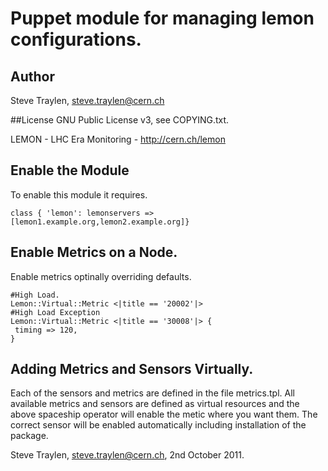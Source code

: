 # Puppet module for managing lemon configurations.

## Author
Steve Traylen, steve.traylen@cern.ch

##License
GNU Public License v3, see COPYING.txt.
 
LEMON - LHC Era Monitoring - http://cern.ch/lemon

## Enable the Module

To enable this module it requires.

    class { 'lemon': lemonservers => [lemon1.example.org,lemon2.example.org]}

## Enable Metrics on a Node.
Enable metrics optinally overriding defaults.

    #High Load.
    Lemon::Virtual::Metric <|title == '20002'|>   
    #High Load Exception
    Lemon::Virtual::Metric <|title == '30008'|> { 
     timing => 120,
    }

## Adding Metrics and Sensors Virtually.
Each of the sensors and metrics are defined in the file metrics.tpl.
All available metrics and sensors are defined as virtual resources
and the above spaceship operator will enable the metic where you
want them. The correct sensor will be enabled automatically including
installation of the package.

Steve Traylen, steve.traylen@cern.ch, 2nd October 2011.
